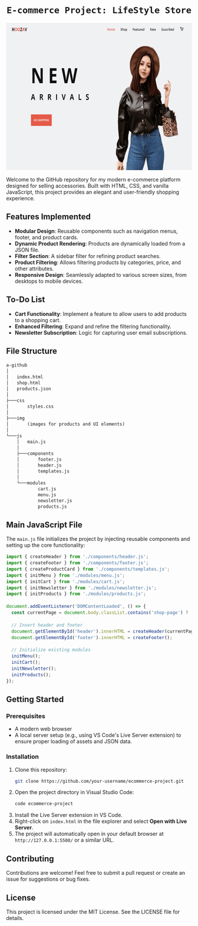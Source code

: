 # <h1 align=center> **`E-commerce Project: LifeStyle Store`** </h1>

<p align="center">
    <img src="./img/portrait.png"  height=400>
    
</p>

Welcome to the GitHub repository for my modern e-commerce platform designed for selling accessories. Built with HTML, CSS, and vanilla JavaScript, this project provides an elegant and user-friendly shopping experience.

## Features Implemented

- **Modular Design**: Reusable components such as navigation menus, footer, and product cards.
- **Dynamic Product Rendering**: Products are dynamically loaded from a JSON file.
- **Filter Section**: A sidebar filter for refining product searches.
- **Product Filtering**: Allows filtering products by categories, price, and other attributes.
- **Responsive Design**: Seamlessly adapted to various screen sizes, from desktops to mobile devices.


## To-Do List

- **Cart Functionality**: Implement a feature to allow users to add products to a shopping cart.
- **Enhanced Filtering**: Expand and refine the filtering functionality.
- **Newsletter Subscription**: Logic for capturing user email subscriptions.

## File Structure

```
a-github
│
│   index.html
│   shop.html
│   products.json
│
├───css
│       styles.css
│
├───img
│       (images for products and UI elements)
│
└───js
    │   main.js
    │
    ├───components
    │       footer.js
    │       header.js
    │       templates.js
    │
    └───modules
            cart.js
            menu.js
            newsletter.js
            products.js
```

## Main JavaScript File

The `main.js` file initializes the project by injecting reusable components and setting up the core functionality:

```javascript
import { createHeader } from './components/header.js';
import { createFooter } from './components/footer.js';
import { createProductCard } from './components/templates.js';
import { initMenu } from './modules/menu.js';
import { initCart } from './modules/cart.js';
import { initNewsletter } from './modules/newsletter.js';
import { initProducts } from './modules/products.js';

document.addEventListener('DOMContentLoaded', () => {
  const currentPage = document.body.classList.contains('shop-page') ? 'shop' : 'index';  

  // Insert header and footer
  document.getElementById('header').innerHTML = createHeader(currentPage);
  document.getElementById('footer').innerHTML = createFooter();

  // Initialize existing modules
  initMenu();
  initCart();
  initNewsletter();
  initProducts();
});
```

## Getting Started

### Prerequisites

- A modern web browser
- A local server setup (e.g., using VS Code's Live Server extension) to ensure proper loading of assets and JSON data.

### Installation

1. Clone this repository:
   ```bash
   git clone https://github.com/your-username/ecommerce-project.git
   ```
2. Open the project directory in Visual Studio Code:
   ```bash
   code ecommerce-project
   ```
3. Install the Live Server extension in VS Code.
4. Right-click on `index.html` in the file explorer and select **Open with Live Server**.
5. The project will automatically open in your default browser at `http://127.0.0.1:5500/` or a similar URL.

## Contributing

Contributions are welcome! Feel free to submit a pull request or create an issue for suggestions or bug fixes.

## License

This project is licensed under the MIT License. See the LICENSE file for details.




